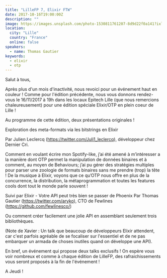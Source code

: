 ```yaml
---
title: "LilleFP 7, Elixir FTW"
date: 2017-10-16T19:00:00Z
description: ""
image: https://images.unsplash.com/photo-1530811761207-8d9d22f0a141?ixlib=rb-1.2.1&ixid=eyJhcHBfaWQiOjEyMDd9&auto=format&fit=crop&w=500&q=60
location:
  city: "Lille"
  country: "France"
  online: false
speakers:
  - name: Thomas Gautier
keywords:
  - elixir
  - otp
---
```


Salut à tous,

Après plus d'un mois d'inactivité, nous revoici pour un événement haut
en couleur ! Comme pour l'édition précédente, nous vous donnons
rendez-vous le 16/11/2017 à 19h dans les locaux Epitech Lille (que
nous remercions chaleureusement) pour une édition spéciale Elixir/OTP
en plein coeur de Lille !

Au programme de cette édition, deux présentations originales !

Exploration des meta-formats via les bitstrings en Elixir

Par Julien Leclercq (https://twitter.com/Juli1_leclercq), développeur
chez Dernier Cri.

Comment en voulant écrire mon Spotify-like, j’ai été amené à
m’intéresser a la manière dont OTP permet la manipulation de données
binaires et à comment, au moyen de Behaviours; j’ai pu gérer des
stratégies multiples pour parser une zoologie de formats binaires sans
me prendre (trop) la tête ! De la musique à Elixir, voyons que ce
qu’OTP nous offre en plus de la concurrence, la distribution, la
métaprogrammation et toutes les features cools dont tout le monde
parle souvent !

Suivi par Elixir - Votre API peut très bien se passer de Phoenix Par
Thomas Gautier (https://twitter.com/aryko), CTO de Fewlines
(https://github.com/fewlinesco/)

Ou comment créer facilement une jolie API en assemblant seulement
trois bibliothèques.

(Note de Xavier : Un talk que beaucoup de développeurs Elixir
attendent, car c'est parfois agréable de se focaliser sur l'essentiel
et de ne pas embarquer un armada de choses inutiles quand on développe
une API).

En bref, un événement qui propose deux talks exclusifs ! On espère
vous voir nombreux et comme à chaque édition de LilleFP, des
rafraichissements vous seront proposés à la fin de l'événement !

A Jeudi !

